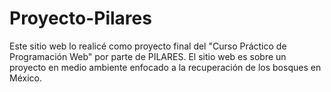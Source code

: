 # Proyecto-Pilares

Este sitio web lo realicé como proyecto final del "Curso Práctico de Programación Web" por parte de PILARES. El sitio web es sobre un proyecto en medio ambiente enfocado a la recuperación de los bosques en México. 
